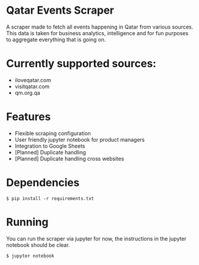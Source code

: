 # Qatar Events Scraper
A scraper made to fetch all events happening in Qatar from various sources. This data is taken for business analytics, intelligence and for fun purposes to aggregate everything that is going on.

# Currently supported sources:
- iloveqatar.com
- visitqatar.com
- qm.org.qa

# Features
- Flexible scraping configuration
- User friendly jupyter notebook for product managers
- Integration to Google Sheets
- [Planned] Duplicate handling
- [Planned] Duplicate handling cross websites

# Dependencies
```
$ pip install -r requirements.txt
```

# Running
You can run the scraper via jupyter for now, the instructions in the jupyter notebook should be clear.
```
$ jupyter notebook
```
